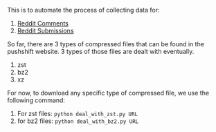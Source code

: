 This is to automate the process of collecting data for:
1. [Reddit Comments](https://files.pushshift.io/reddit/comments/)
2. [Reddit Submissions](https://files.pushshift.io/reddit/submissions/)

So far, there are 3 types of compressed files that can be found in the pushshift website.
3 types of those files are dealt with eventually.
1. zst
2. bz2
3. xz

For now, to download any specific type of compressed file, 
we use the following command:

1. For zst files:
`python deal_with_zst.py URL`
2. for bz2 files:
`python deal_with_bz2.py URL`